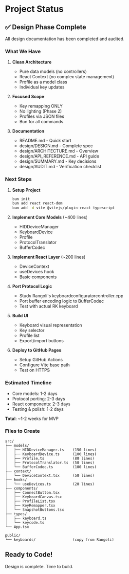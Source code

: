 # Project Status

## ✅ Design Phase Complete

All design documentation has been completed and audited.

### What We Have

1. **Clean Architecture**
   - Pure data models (no controllers)
   - React Context (no complex state management)
   - Profile as a model class
   - Individual key updates

2. **Focused Scope**
   - Key remapping ONLY
   - No lighting (Phase 2)
   - Profiles via JSON files
   - Bun for all commands

3. **Documentation**
   - README.md - Quick start
   - design/DESIGN.md - Complete spec
   - design/ARCHITECTURE.md - Overview
   - design/API_REFERENCE.md - API guide
   - design/SUMMARY.md - Key decisions
   - design/AUDIT.md - Verification checklist

### Next Steps

1. **Setup Project**
   ```bash
   bun init
   bun add react react-dom
   bun add -d vite @vitejs/plugin-react typescript
   ```

2. **Implement Core Models** (~400 lines)
   - HIDDeviceManager
   - KeyboardDevice
   - Profile
   - ProtocolTranslator
   - BufferCodec

3. **Implement React Layer** (~200 lines)
   - DeviceContext
   - useDevices hook
   - Basic components

4. **Port Protocol Logic**
   - Study Rangoli's keyboardconfiguratorcontroller.cpp
   - Port buffer encoding logic to BufferCodec
   - Test with actual RK keyboard

5. **Build UI**
   - Keyboard visual representation
   - Key selector
   - Profile list
   - Export/import buttons

6. **Deploy to GitHub Pages**
   - Setup GitHub Actions
   - Configure Vite base path
   - Test on HTTPS

### Estimated Timeline

- Core models: 1-2 days
- Protocol porting: 2-3 days
- React components: 2-3 days
- Testing & polish: 1-2 days

**Total**: ~1-2 weeks for MVP

### Files to Create

```
src/
├── models/
│   ├── HIDDeviceManager.ts    (150 lines)
│   ├── KeyboardDevice.ts      (100 lines)
│   ├── Profile.ts             (80 lines)
│   ├── ProtocolTranslator.ts  (50 lines)
│   └── BufferCodec.ts         (100 lines)
├── context/
│   └── DeviceContext.tsx      (50 lines)
├── hooks/
│   └── useDevices.ts          (20 lines)
├── components/
│   ├── ConnectButton.tsx
│   ├── KeyboardCanvas.tsx
│   ├── ProfileList.tsx
│   ├── KeyRemapper.tsx
│   └── SnapshotButtons.tsx
├── types/
│   ├── keyboard.ts
│   └── keycode.ts
└── App.tsx

public/
└── keyboards/                 (copy from Rangoli)
```

## Ready to Code!

Design is complete. Time to build.
